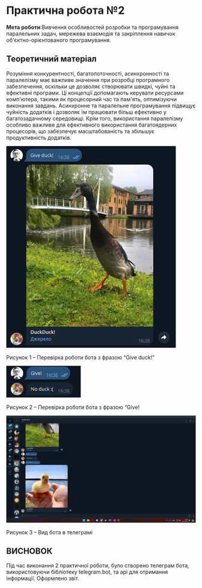 # Практична робота №2
**Мета роботи**:Вивчення особливостей розробки та програмування паралельних задач, мережева взаємодія та закріплення навичок об'єктно-орієнтованого програмування.
## Теоретичний матеріал
Розуміння конкурентності, багатопоточності, асинхронності та паралелізму має важливе значення при розробці програмного забезпечення, оскільки це дозволяє створювати швидкі, чуйні та ефективні програми. Ці концепції допомагають керувати ресурсами комп'ютера, такими як процесорний час та пам'ять, оптимізуючи виконання завдань. Асинхронне та паралельне програмування підвищує чуйність додатків і дозволяє їм працювати більш ефективно у багатозадачному середовищі. Крім того, використання паралелізму особливо важливе для ефективного використання багатоядерних процесорів, що забезпечує масштабованість та збільшує продуктивність додатків.

![imahe](/duck1.png)

Рисунок 1 – Перевірка роботи бота з фразою “Give duck!”

![imahe](/duck2.png)

Рисунок 2 – Перевірка роботи бота з фразою “Give!

![imahe](/duck3.png)

Рисунок 3 – Вид бота в телеграмі

## ВИСНОВОК
Під час виконання 2 практичної роботи, було створено телеграм бота, використовуючи бібліотеку telegram.bot, та api для отримання інформації.  Оформлено звіт.
